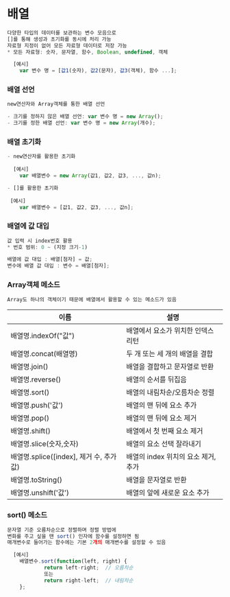 # 배열

```javascript
다양한 타입의 데이터를 보관하는 변수 모음으로
[]를 통해 생성과 초기화를 동시에 처리 가능
자료형 지정이 없어 모든 자료형 데이터로 저장 가능
* 모든 자료형: 숫자, 문자열, 함수, Boolean, undefined, 객체

  [예시]
    var 변수 명 = [값1(숫자), 값2(문자), 값3(객체), 함수 ...];
```

### 배열 선언

```javascript
new연산자와 Array객체를 통한 배열 선언

- 크기를 정하지 않은 배열 선언: var 변수 명 = new Array();
- 크기를 정한 배열 선언: var 변수 명 = new Array(개수);
```

### 배열 초기화

```javascript
- new연산자를 활용한 초기화
  
  [예시]
    var 배열변수 = new Array(값1, 값2, 값3, ..., 값n);

- []를 활용한 초기화
 
 [예시]
    var 배열변수 = [값1, 값2, 값3, ..., 값n];
```

### 배열에 값 대입

```javascript
값 입력 시 index번호 활용
* 번호 범위: 0 ~ (지정 크기-1)

배열에 값 대입 : 배열[첨자] = 값;
변수에 배열 값 대입 : 변수 = 배열[첨자];
```

### Array객체 메소드

```javascript
Array도 하나의 객체이기 때문에 배열에서 활용할 수 있는 메소드가 있음
```

|이름|설명|
|---|---|
|배열명.indexOf("값")|배열에서 요소가 위치한 인덱스 리턴|
|배열명.concat(배열명)|두 개 또는 세 개의 배열을 결합|
|배열명.join()|배열을 결합하고 문자열로 반환|
|배열명.reverse()|배열의 순서를 뒤집음|
|배열명.sort()|배열의 내림차순/오름차순 정렬|
|배열명.push('값')|배열의 맨 뒤에 요소 추가|
|배열명.pop()|배열의 맨 뒤에 요소 제거|
|배열명.shift()|배열에서 첫 번째 요소 제거|
|배열명.slice(숫자,숫자)|배열의 요소 선택 잘라내기|
|배열명.splice([index], 제거 수, 추가 값)|배열의 index 위치의 요소 제거, 추가|
|배열명.toString()|배열을 문자열로 반환|
|배열명.unshift('값')|배열의 앞에 새로운 요소 추가|

### sort() 메소드

```javascript
문자열 기준 오름차순으로 정렬하며 정렬 방법에
변화를 주고 싶을 땐 sort() 인자에 함수를 설정하면 됨
매개변수로 들어가는 함수에는 기본 2개의 매개변수를 설정할 수 있음

  [예시]
    배열변수.sort(function(left, right) {
            return left-right;  // 오름차순
            또는
            return right-left;  // 내림차순
    };
```
